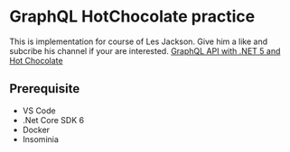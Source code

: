 # GraphQL HotChocolate practice
This is implementation for course of Les Jackson.
Give him a like and subcribe his channel if your are interested.
[GraphQL API with .NET 5 and Hot Chocolate](https://www.youtube.com/watch?v=HuN94qNwQmM)

## Prerequisite 
- VS Code
- .Net Core SDK 6
- Docker
- Insominia